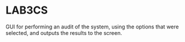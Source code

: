 # LAB3CS
GUI for performing an audit of the system, using the options that were selected, and outputs the results to the screen.
